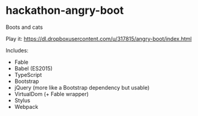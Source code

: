 # hackathon-angry-boot
Boots and cats

Play it: https://dl.dropboxusercontent.com/u/317815/angry-boot/index.html

Includes:
* Fable
* Babel (ES2015)
* TypeScript
* Bootstrap
* jQuery (more like a Bootstrap dependency but usable)
* VirtualDom (+ Fable wrapper)
* Stylus
* Webpack
